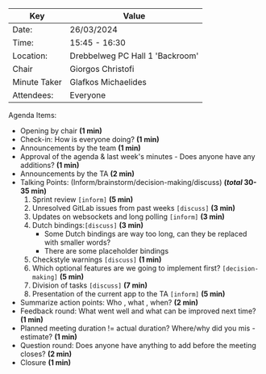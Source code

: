 | Key | Value                           |
| --- |---------------------------------|
| Date: | 26/03/2024                      |
| Time: | 15:45 - 16:30                   |
| Location: | Drebbelweg PC Hall 1 'Backroom' |
| Chair | Giorgos Christofi               |
| Minute Taker | Glafkos Michaelides             |
| Attendees: | Everyone                        |
Agenda Items:
- Opening by chair **(1 min)**
- Check-in: How is everyone doing? **(1 min)**
- Announcements by the team **(1 min)**
- Approval of the agenda & last week's minutes - Does anyone have any additions? **(1 min)**
- Announcements by the TA **(2 min)**
- Talking Points: (Inform/brainstorm/decision-making/discuss) **(*total* 30-35 min)**
     1. Sprint review `[inform]` **(5 min)**
     2. Unresolved GitLab issues from past weeks `[discuss]` **(3 min)**
     3. Updates on websockets and long polling `[inform]` **(3 min)**
     4. Dutch bindings:`[discuss]` **(3 min)**
        - Some Dutch bindings are way too long, can they be replaced with smaller words?
        - There are some placeholder bindings
     5. Checkstyle warnings `[discuss]` **(1 min)**
     6. Which optional features are we going to implement first? `[decision-making]` **(5 min)**
     7. Division of tasks `[discuss]` **(7 min)**
     8. Presentation of the current app to the TA `[inform]` **(5 min)**
- Summarize action points: Who , what , when? **(2 min)**
- Feedback round: What went well and what can be improved next time? **(1 min)**
- Planned meeting duration != actual duration? Where/why did you mis -estimate? **(1 min)**
- Question round: Does anyone have anything to add before the meeting closes? **(2 min)**
- Closure **(1 min)**